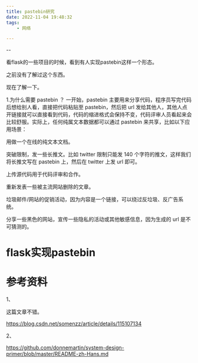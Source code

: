 ```yaml
---
title: pastebin研究
date: 2022-11-04 19:48:32
tags:
	- 网络

---
```


--

看flask的一些项目的时候，看到有人实现pastebin这样一个形态。

之前没有了解过这个东西。

现在了解一下。

1.为什么需要 pastebin ？
一开始，pastebin 主要用来分享代码，程序员写完代码后想给别人看，直接把代码粘贴至 pastebin，然后把 url 发给其他人，其他人点开链接就可以直接看到代码，代码的缩进格式会保持不变，代码评审人员看起来会比较舒服。实际上，任何纯属文本数据都可以通过 pastebin 来共享，比如以下应用场景：

用做一个在线的纯文本文档。

突破限制，发一些长推文。比如 twitter 限制只能发 140 个字符的推文，这样我们将长推文写在 pastebin 上，然后在 twitter 上发 url 即可。

上传源代码用于代码评审和合作。

重新发表一些被主流网站删除的文章。

垃圾邮件/网站的促销活动，因为内容是一个链接，可以绕过反垃圾、反广告系统。

分享一些黑色的网站，宣传一些隐私的活动或其他敏感信息，因为生成的 url 是不可猜测的。



# flask实现pastebin



# 参考资料

1、

这篇文章不错。

https://blog.csdn.net/somenzz/article/details/115107134

2、

https://github.com/donnemartin/system-design-primer/blob/master/README-zh-Hans.md